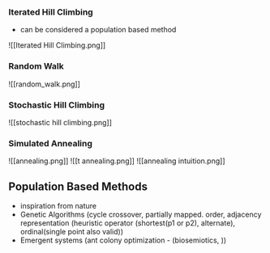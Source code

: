 
### Iterated Hill Climbing

- can be considered a population based method

![[Iterated Hill Climbing.png]]

### Random Walk
![[random_walk.png]]

### Stochastic Hill Climbing

![[stochastic hill climbing.png]]

### Simulated Annealing

![[annealing.png]]
![[t annealing.png]]
![[annealing intuition.png]]

## Population Based Methods
- inspiration from nature
- Genetic Algorithms (cycle crossover, partially mapped. order, adjacency representation (heuristic operator (shortest(p1 or p2), alternate), ordinal(single point also valid))
- Emergent systems (ant colony optimization - (biosemiotics, ))

